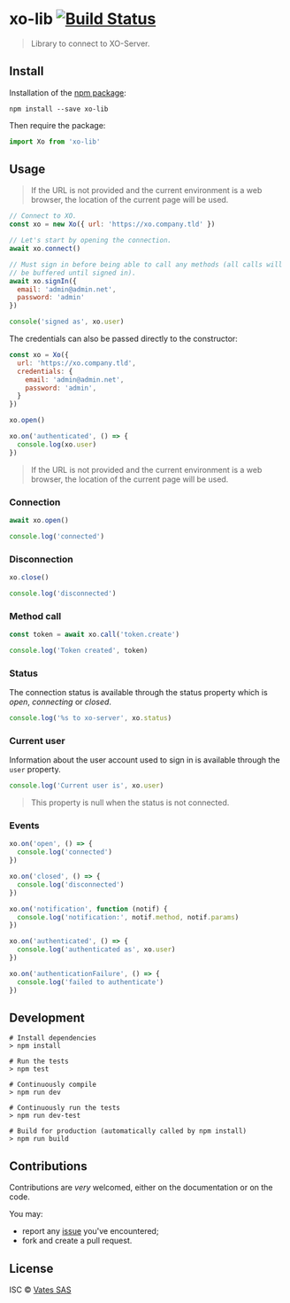 # xo-lib [![Build Status](https://travis-ci.org/vatesfr/xo-lib.png?branch=master)](https://travis-ci.org/vatesfr/xo-lib)

> Library to connect to XO-Server.

## Install

Installation of the [npm package](https://npmjs.org/package/xo-lib):

```
npm install --save xo-lib
```

Then require the package:

```javascript
import Xo from 'xo-lib'
```

## Usage

> If the URL is not provided and the current environment is a web
> browser, the location of the current page will be used.

```javascript
// Connect to XO.
const xo = new Xo({ url: 'https://xo.company.tld' })

// Let's start by opening the connection.
await xo.connect()

// Must sign in before being able to call any methods (all calls will
// be buffered until signed in).
await xo.signIn({
  email: 'admin@admin.net',
  password: 'admin'
})

console('signed as', xo.user)
```

The credentials can also be passed directly to the constructor:

```javascript
const xo = Xo({
  url: 'https://xo.company.tld',
  credentials: {
    email: 'admin@admin.net',
    password: 'admin',
  }
})

xo.open()

xo.on('authenticated', () => {
  console.log(xo.user)
})
```

> If the URL is not provided and the current environment is a web
> browser, the location of the current page will be used.

### Connection

```javascript
await xo.open()

console.log('connected')
```

### Disconnection

```javascript
xo.close()

console.log('disconnected')
```

### Method call

```javascript
const token = await xo.call('token.create')

console.log('Token created', token)
```

### Status

The connection status is available through the status property which
is *open*, *connecting* or *closed*.

```javascript
console.log('%s to xo-server', xo.status)
```

### Current user

Information about the user account used to sign in is available
through the `user` property.

```javascript
console.log('Current user is', xo.user)
```

> This property is null when the status is not connected.

### Events

```javascript
xo.on('open', () => {
  console.log('connected')
})
```

```javascript
xo.on('closed', () => {
  console.log('disconnected')
})
```

```javascript
xo.on('notification', function (notif) {
  console.log('notification:', notif.method, notif.params)
})
```

```javascript
xo.on('authenticated', () => {
  console.log('authenticated as', xo.user)
})

xo.on('authenticationFailure', () => {
  console.log('failed to authenticate')
})
```

## Development

```
# Install dependencies
> npm install

# Run the tests
> npm test

# Continuously compile
> npm run dev

# Continuously run the tests
> npm run dev-test

# Build for production (automatically called by npm install)
> npm run build
```

## Contributions

Contributions are *very* welcomed, either on the documentation or on
the code.

You may:

- report any [issue](https://github.com/vatesfr/xo-lib/issues)
  you've encountered;
- fork and create a pull request.

## License

ISC © [Vates SAS](http://vates.fr)
